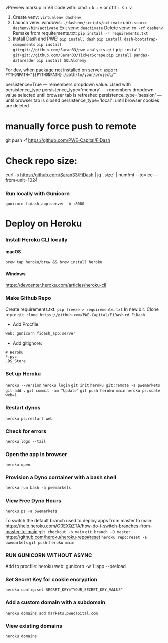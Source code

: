 vPreview markup in VS code with:
cmd + k + v
or
ctrl + k + v

1. Create venv:
`virtualenv dashenv`
2. Launch venv:
windows:
`./dashenv/scripts/activate`
unix:
`source dashenv/bin/activate`
Exit venv:
`deactivate`
Delete venv:
`rm -rf dashenv`
Remake from requitements.txt:
`pip install -r requirements.txt`
3. Install Dash and PWE:
`pip install dash`
`pip install dash-bootstrap-components`
`pip install git+git://github.com/Saran33/pwe_analysis.git`
`pip install git+git://github.com/Saran33/TickerScrape`
`pip install pandas-datareader`
`pip install SQLAlchemy`

For dev, when package not installed on server:
`export PYTHONPATH="${PYTHONPATH}:/path/to/your/project/"`

persistence=True — remembers dropdown value. Used with persistence_type
persistence_type='memory'  — remembers dropdown value selected until browser tab is refreshed
persistence_type='session' — until browser tab is closed
persistence_type='local': until browser cookies are deleted

# manually force push to remote
git push -f https://github.com/PWE-Capital/FiDash


# Check repo size:
curl -s https://github.com/Saran33/FiDash | jq '.size' | numfmt --to=iec --from-unit=1024

### Run locally with Gunicorn
`gunicorn fidash_app:server -b :8000`

# Deploy on Heroku
### Install Heroku CLI locally
#### macOS
`brew tap heroku/brew && brew install heroku`
#### Windows
https://devcenter.heroku.com/articles/heroku-cli

### Make Github Repo
Create requirements.txt:
`pip freeze > requirements.txt`
In new dir:
Clone repo:
`git clone https://github.com/PWE-Capital/FiDash`
`cd FiDash`
- Add Procfile:
```zzh
web: gunicorn fidash_app:server
```
- Add gitignore:
```zzh
# Heroku
*.pyc
.DS_Store
```

### Set up Heroku
`heroku --version`
`heroku login`
`git init`
`heroku git:remote -a pwemarkets`
`git add .`
`git commit -am "Update"`
`git push heroku main`
`heroku ps:scale web=1`

### Restart dynos
`heroku ps:restart web`

### Check for errors
`heroku logs --tail`
### Open the app in browser
`heroku open`
### Provision a Dyno container with a bash shell
`heroku run bash -a pwemarkets`

### View Free Dyno Hours
`heroku ps -a pwemarkets`

To switch the default branch used to deploy apps from master to main:
https://help.heroku.com/O0EXQZTA/how-do-i-switch-branches-from-master-to-main
`git checkout -b main`
`git branch -D master`
https://github.com/heroku/heroku-repo#reset
`heroku repo:reset -a pwemarkets`
`git push heroku main`

### RUN GUNICORN WITHOUT ASYNC
Add to procfile:
heroku web: gunicorn -w 1 :app --preload

### Set Secret Key for cookie encryption
`heroku config:set SECRET_KEY="YOUR_SECRET_KEY_VALUE"`

### Add a custom domain with a subdomain
`heroku domains:add markets.pwecapital.com`
### View existing domains
`heroku domains`